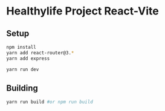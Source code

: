 # Healthylife Project React-Vite
## Setup
```bash
npm install
yarn add react-router@3.*
yarn add express
```
```bash
yarn run dev
```

## Building
```bash
yarn run build #or npm run build
```
